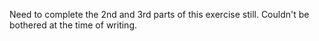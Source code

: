 Need to complete the 2nd and 3rd parts of this exercise still. Couldn't be
bothered at the time of writing.
